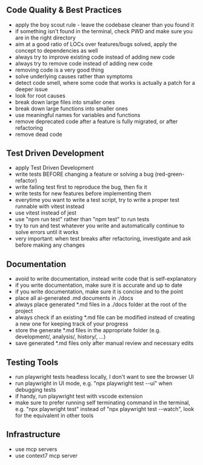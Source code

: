# 
## Code Quality & Best Practices
- apply the boy scout rule - leave the codebase cleaner than you found it
- if something isn't found in the terminal, check PWD and make sure you are in the right directory
- aim at a good ratio of LOCs over features/bugs solved, apply the concept to dependencies as well
- always try to improve existing code instead of adding new code
- always try to remove code instead of adding new code
- removing code is a very good thing
- solve underlying causes rather than symptoms
- detect code smell, where some code that works is actually a patch for a deeper issue
- look for root causes
- break down large files into smaller ones
- break down large functions into smaller ones
- use meaningful names for variables and functions
- remove deprecated code after a feature is fully migrated, or after refactoring
- remove dead code

## Test Driven Development
- apply Test Driven Development
- write tests BEFORE changing a feature or solving a bug (red-green-refactor)
- write failing test first to reproduce the bug, then fix it
- write tests for new features before implementing them
- everytime you want to write a test script, try to write a proper test runnable with vitest instead
- use vitest instead of jest
- use "npm run test" rather than "npm test" to run tests
- try to run and test whatever you write and automatically continue to solve errors until it works
- very important: when test breaks after refactoring, investigate and ask before making any changes

## Documentation
- avoid to write documentation, instead write code that is self-explanatory
- if you write documentation, make sure it is accurate and up to date
- if you write documentation, make sure it is concise and to the point
- place all ai-generated .md documents in ./docs
- always place generated \*.md files in a ./docs folder at the root of the project
- always check if an existing \*.md file can be modified instead of creating a new one for keeping track of your progress
- store the generate \*.md files in the appropriate folder (e.g. development/, analysis/, history/, ...)
- save generated \*.md files only after manual review and necessary edits

## Testing Tools
- run playwright tests headless locally, I don't want to see the browser UI
- run playwright in UI mode, e.g. "npx playwright test --ui" when debugging tests
- if handy, run playwright test with vscode extension
- make sure to prefer running self terminating command in the terminal, e.g. "npx playwright test" instead of "npx playwright test --watch", look for the equivalent in other tools

## Infrastructure
- use mcp servers
- use context7 mcp server
